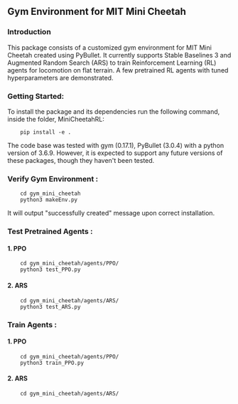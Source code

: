 ## Gym Environment for MIT Mini Cheetah
### Introduction
This package consists of a customized gym environment for MIT Mini Cheetah created using PyBullet. It currently supports Stable Baselines 3 and Augmented Random Search (ARS) to train Reinforcement Learning (RL) agents for locomotion on flat terrain. A few pretrained RL agents with tuned hyperparameters are demonstrated.

### Getting Started:
To install the package and its dependencies run the following command, inside the folder, MiniCheetahRL:        
                
        pip install -e .

The code base was tested with gym (0.17.1), PyBullet (3.0.4) with a python version of 3.6.9. However, it is expected to support any future versions of these packages, though they haven't been tested.

### Verify Gym Environment :
        
        cd gym_mini_cheetah
        python3 makeEnv.py

It will output "successfully created" message upon correct installation.

### Test Pretrained Agents :
#### 1. PPO
        
        cd gym_mini_cheetah/agents/PPO/
        python3 test_PPO.py

#### 2. ARS
        
        cd gym_mini_cheetah/agents/ARS/
        python3 test_ARS.py

### Train Agents :
#### 1. PPO
        
        cd gym_mini_cheetah/agents/PPO/
        python3 train_PPO.py

#### 2. ARS
        
        cd gym_mini_cheetah/agents/ARS/
        

